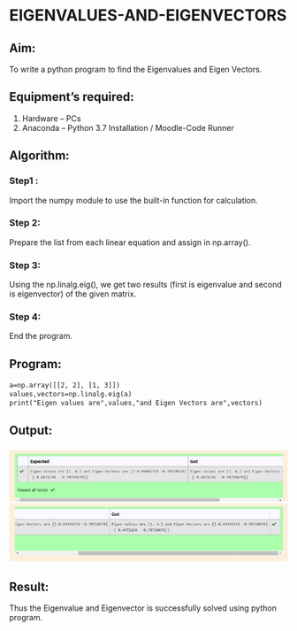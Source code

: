# EIGENVALUES-AND-EIGENVECTORS
## Aim:
To write a python program to find the Eigenvalues and Eigen Vectors.
## Equipment’s required:
1. 	Hardware – PCs
2. 	Anaconda – Python 3.7 Installation / Moodle-Code Runner
## Algorithm:
### Step1 : 
Import the numpy module to use the built-in function for calculation.
### Step 2: 
Prepare the list from each linear equation and assign in np.array().
### Step 3: 
Using the np.linalg.eig(),  we get two results (first is eigenvalue and second is eigenvector) of the given matrix.
### Step 4: 
End the program.
## Program:
```import numpy as np
a=np.array([[2, 2], [1, 3]]) 
values,vectors=np.linalg.eig(a) 
print("Eigen values are",values,"and Eigen Vectors are",vectors) 
```
## Output:
![git logo](output1.jpeg)
![git logo](output2.jpeg)

## Result:
Thus the Eigenvalue and Eigenvector is successfully solved using python program.
